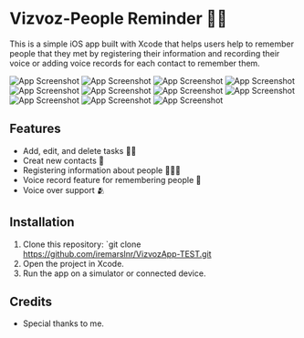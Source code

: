 # Vizvoz-People Reminder  👭🏻

This is a simple iOS app built with Xcode that helps users help to remember people that they met by registering their information and recording their voice or adding voice records for each contact  to remember them.

![App Screenshot](IMG_1538.PNG)
![App Screenshot](IMG_1539.PNG)
![App Screenshot](IMG_1540.PNG)
![App Screenshot](IMG_1541.PNG)
![App Screenshot](IMG_1542.PNG)
![App Screenshot](IMG_1543.PNG)
![App Screenshot](IMG_1544.PNG)
![App Screenshot](IMG_1545.PNG)
![App Screenshot](IMG_1546.PNG)
![App Screenshot](IMG_1547.PNG)
![App Screenshot](IMG_1548.PNG)




## Features
- Add, edit, and delete tasks ✍🏻
- Creat new contacts 📝
- Registering information about people 🙋🏻‍♀️
- Voice record feature for remembering people 🎵
- Voice over support 🫂
  

## Installation
1. Clone this repository: `git clone <https://github.com/iremarslnr/VizvozApp-TEST.git>
2. Open the project in Xcode.
3. Run the app on a simulator or connected device.

## Credits
- Special thanks to me.

